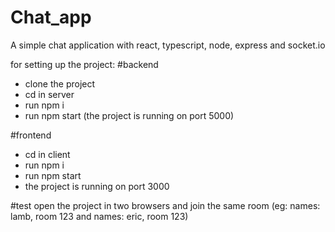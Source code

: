 # Chat_app
A simple chat application with react, typescript, node, express and socket.io

for setting up the project:
 #backend
   - clone the project
   - cd in server
   - run npm i
   - run npm start (the project is running on port 5000)

#frontend
  - cd in client
  - run npm i
  - run npm start
  - the project is running on port 3000

#test
  open the project in two browsers and join the same room (eg: names: lamb, room 123 and names: eric, room 123)
